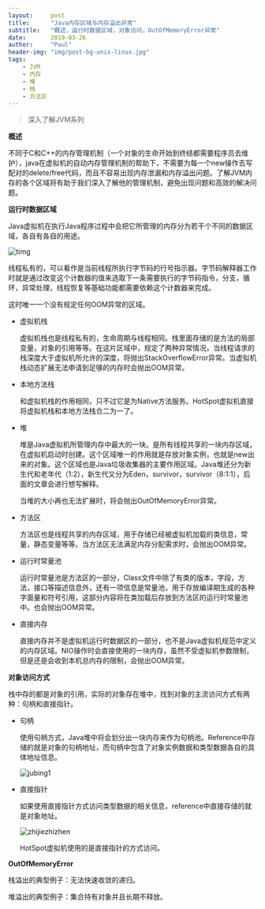 ```yaml
---
layout:     post
title:      "Java内存区域与内存溢出异常"
subtitle:   "概述，运行时数据区域，对象访问，OutOfMemoryError异常"
date:       2019-03-26
author:     "Paul"
header-img: "img/post-bg-unix-linux.jpg"
tags:
    - JVM
    - 内存
    - 堆
    - 栈
    - 方法区
---
```


> 深入了解JVM系列



**概述**

不同于C和C++的内存管理机制（一个对象的生命开始到终结都需要程序员去维护），java在虚拟机的自动内存管理机制的帮助下，不需要为每一个new操作去写配对的delete/free代码，而且不容易出现内存泄漏和内存溢出问题。了解JVM内存的各个区域将有助于我们深入了解他的管理机制，避免出现问题和高效的解决问题。



**运行时数据区域**

Java虚拟机在执行Java程序过程中会把它所管理的内存分为若干个不同的数据区域，各自有各自的用途。

![timg](/imgblog/timg-3777485.jpeg)

线程私有的，可以看作是当前线程所执行字节码的行号指示器。字节码解释器工作时就是通过改变这个计数器的值来选取下一条需要执行的字节码指令，分支，循环，异常处理，线程恢复等基础功能都需要依赖这个计数器来完成。

这时唯一一个没有规定任何OOM异常的区域。

 * 虚拟机栈

   虚拟机栈也是线程私有的，生命周期与线程相同。栈里面存储的是方法的局部变量，对象的引用等等。在这片区域中，规定了两种异常情况，当线程请求的栈深度大于虚拟机所允许的深度，将抛出StackOverflowError异常。当虚拟机栈动态扩展无法申请到足够的内存时会抛出OOM异常。

 * 本地方法栈

   和虚拟机栈的作用相同，只不过它是为Native方法服务。HotSpot虚拟机直接将虚拟机栈和本地方法栈合二为一了。

 * 堆

   堆是Java虚拟机所管理内存中最大的一块。是所有线程共享的一块内存区域，在虚拟机启动时创建。这个区域唯一的作用就是存放对象实例，也就是new出来的对象。这个区域也是Java垃圾收集器的主要作用区域。Java堆还分为新生代和老年代（1:2），新生代又分为Eden，survivor，survivor（8:1:1），后面的文章会进行想写解释。

   当堆的大小再也无法扩展时，将会抛出OutOfMemoryError异常。

 * 方法区

   方法区也是线程共享的内存区域，用于存储已经被虚拟机加载的类信息，常量，静态变量等等。当方法区无法满足内存分配需求时，会抛出OOM异常。

 * 运行时常量池

   运行时常量池是方法区的一部分，Class文件中除了有类的版本，字段，方法，接口等描述信息外，还有一项信息是常量池，用于存放编译期生成的各种字面量和符号引用，这部分内容将在类加载后存放到方法区的运行时常量池中。也会抛出OOM异常。

 * 直接内存

   直接内存并不是虚拟机运行时数据区的一部分，也不是Java虚拟机规范中定义的内存区域。NIO操作时会直接使用的一块内存，虽然不受虚拟机参数限制，但是还是会收到本机总内存的限制，会抛出OOM异常。



**对象访问方式**

栈中存的都是对象的引用，实际的对象存在堆中，找到对象的主流访问方式有两种：句柄和直接指针。



* 句柄

  使用句柄方式，Java堆中将会划分出一块内存来作为句柄池。Reference中存储的就是对象的句柄地址，而句柄中包含了对象实例数据和类型数据各自的具体地址信息。

  ![jubing1](/imgblog/jubing1.png)

* 直接指针

  如果使用直接指针方式访问类型数据的相关信息，reference中直接存储的就是对象地址。

  ![zhijiezhizhen](/imgblog/zhijiezhizhen.png)

  HotSpot虚拟机使用的是直接指针的方式访问。



**OutOfMemoryError**

栈溢出的典型例子：无法快速收敛的递归。

堆溢出的典型例子：集合持有对象并且长期不释放。


